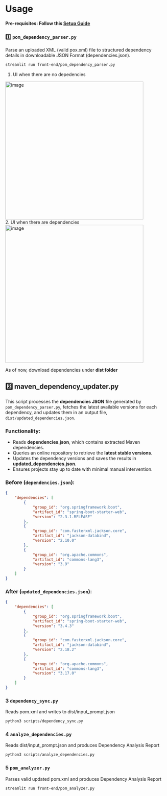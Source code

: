 # Usage

#### Pre-requisites: Follow this [Setup Guide](https://github.com/vinitdadyala/adu-ai-agent/blob/main/SETUP.md)

### 1️⃣ `pom_dependency_parser.py`  
Parse an uploaded XML (valid pox.xml) file to structured dependency details in downloadable JSON Format (dependencies.json).
```sh
streamlit run front-end/pom_dependency_parser.py
```

1. UI when there are no depedencies <br />
<img width="432" alt="image" src="https://github.com/user-attachments/assets/49ebc0a3-d77f-4855-98ae-72eaed1ab384" />
<br />
2. UI when there are dependencies <br />
<img width="432" alt="image" src="https://github.com/user-attachments/assets/15e82601-829e-4c89-afad-6d8ebc68ac36" />

As of now, download dependencies under **dist folder**


## 2️⃣ maven_dependency_updater.py  
This script processes the **dependencies JSON** file generated by `pom_dependency_parser.py`, fetches the latest available versions for each dependency, and updates them in an output file, `dist/updated_dependencies.json`.  

### **Functionality:**  
- Reads **dependencies.json**, which contains extracted Maven dependencies.  
- Queries an online repository to retrieve the **latest stable versions**.  
- Updates the dependency versions and saves the results in **updated_dependencies.json**.  
- Ensures projects stay up to date with minimal manual intervention.  

### **Before (`dependencies.json`):**  
```json
{
    "dependencies": [
        {
            "group_id": "org.springframework.boot",
            "artifact_id": "spring-boot-starter-web",
            "version": "2.3.1.RELEASE"
        },
        {
            "group_id": "com.fasterxml.jackson.core",
            "artifact_id": "jackson-databind",
            "version": "2.10.0"
        },
        {
            "group_id": "org.apache.commons",
            "artifact_id": "commons-lang3",
            "version": "3.9"
        }
    ]
}
```
### **After (`updated_dependencies.json`):**
```json
{
    "dependencies": [
        {
            "group_id": "org.springframework.boot",
            "artifact_id": "spring-boot-starter-web",
            "version": "3.4.3"
        },
        {
            "group_id": "com.fasterxml.jackson.core",
            "artifact_id": "jackson-databind",
            "version": "2.18.2"
        },
        {
            "group_id": "org.apache.commons",
            "artifact_id": "commons-lang3",
            "version": "3.17.0"
        }
    ]
}
```
### 3 `dependency_sync.py`  
Reads pom.xml and writes to dist/input_prompt.json
```sh
python3 scripts/dependency_sync.py
```

### 4 `analyze_dependencies.py`  
Reads dist/input_prompt.json and produces Dependency Analysis Report
```sh
python3 scripts/analyze_dependencies.py
```

### 5 `pom_analyzer.py`  
Parses valid updated pom.xml and produces Dependency Analysis Report
```sh
streamlit run front-end/pom_analyzer.py
```
